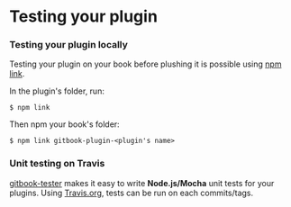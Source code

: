 # Testing your plugin

### Testing your plugin locally

Testing your plugin on your book before plushing it is possible using [npm link](https://docs.npmjs.com/cli/link).

In the plugin's folder, run:

```
$ npm link
```

Then npm your book's folder:

```
$ npm link gitbook-plugin-<plugin's name>
```

### Unit testing on Travis

[gitbook-tester](https://github.com/todvora/gitbook-tester) makes it easy to write **Node.js/Mocha** unit tests for your plugins. Using [Travis.org](https://travis.org), tests can be run on each commits/tags.


